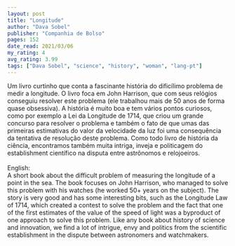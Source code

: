 ```yaml
---
layout: post
title: "Longitude"
author: "Dava Sobel"
publisher: "Companhia de Bolso"
pages: 152
date_read: 2021/03/06
my_rating: 4
avg_rating: 3.99
tags: ["Dava Sobel", "science", "history", "woman", "lang-pt"]
---
```


Um livro curtinho que conta a fascinante história do dificílimo problema de medir a longitude. O livro foca em John Harrison, que com seus relógios conseguiu resolver este problema (ele trabalhou mais de 50 anos de forma quase obsessiva). A história é muito boa e tem vários pontos curiosos, como por exemplo a Lei da Longitude de 1714, que criou um grande concurso para resolver o problema e também o fato de que umas das primeiras estimativas do valor da velocidade da luz foi uma consequência da tentativa de resolução deste problema. Como todo livro de história da ciência, encontramos também muita intriga, inveja e politicagem do establishment científico na disputa entre astrônomos e relojoeiros.<br/><br/>English:<br/>A short book about the difficult problem of measuring the longitude of a point in the sea. The book focuses on John Harrison, who managed to solve this problem with his watches (he worked 50+ years on the subject). The story is very good and has some interesting bits, such as the Longitude Law of 1714, which created a contest to solve the problem and the fact that one of the first estimates of the value of the speed of light was a byproduct of one approach to solve this problem. Like any book about history of science and innovation, we find a lot of intrigue, envy and politics from the scientific establishment in the dispute between astronomers and watchmakers.

